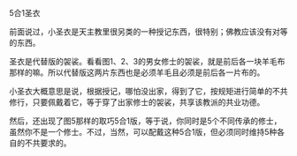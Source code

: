 5合1圣衣

前面说过，小圣衣是天主教里很另类的一种授记东西，很特别；佛教应该没有对等的东西。

圣衣是代替版的袈裟。看看图1、2、3的男女修士的袈裟，就是前后各一块羊毛布那样的嘛。所以代替版这两片东西也是必须羊毛且必须是前后各一片布的。

小圣衣大概意思是说，根据授记，哪怕没出家，得到了它，按规矩进行简单的不共修行，只要佩戴着它，等于穿了出家修士的袈裟，共享该教派的共业功德。

然后，还出现了图5那样的取巧5合1版，等于说，你同时是5个不同传承的修士，虽然你不是一个修士。不过，当然，可以配戴这种5合1版，但必须同时维持5种各自的不共要求的。
